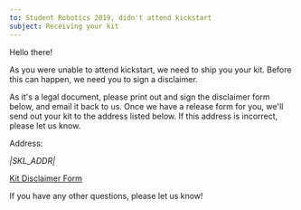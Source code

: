 ```yaml
---
to: Student Robotics 2019, didn't attend kickstart
subject: Receiving your kit
---
```


Hello there!

As you were unable to attend kickstart, we need to ship you your kit. Before this can happen, we need you to sign a disclaimer.

As it's a legal document, please print out and sign the disclaimer form below, and email it back to us. Once we have a release form for you, we'll send out your kit to the address listed below. If this address is incorrect, please let us know.

Address:

*|SKL_ADDR|*

[Kit Disclaimer Form]()

If you have any other questions, please let us know!
